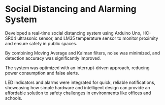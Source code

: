 # Social Distancing and Alarming System
Developed a real-time social distancing system using Arduino Uno, HC-SR04 ultrasonic sensor, and LM35 temperature sensor to monitor proximity and ensure safety in public spaces.

By combining Moving Average and Kalman filters, noise was minimized, and detection accuracy was significantly improved.

The system was optimized with an interrupt-driven approach, reducing power consumption and false alerts.

LED indicators and alarms were integrated for quick, reliable notifications, showcasing how simple hardware and intelligent design can provide an affordable solution to safety challenges in environments like offices and schools.
